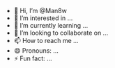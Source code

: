 - 👋 Hi, I’m @Man8w
- 👀 I’m interested in ...
- 🌱 I’m currently learning ...
- 💞️ I’m looking to collaborate on ...
- 📫 How to reach me ...
- 😄 Pronouns: ...
- ⚡ Fun fact: ...

<!---
Man8w/Man8w is a ✨ special ✨ repository because its `README.md` (this file) appears on your GitHub profile.
You can click the Preview link to take a look at your changes.
--->
